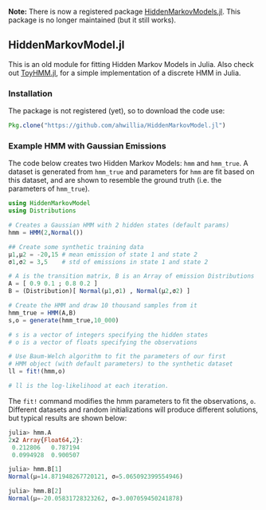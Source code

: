 **Note:** There is now a registered package [HiddenMarkovModels.jl](https://github.com/BenConnault/HiddenMarkovModels.jl). This package is no longer maintained (but it still works).

## HiddenMarkovModel.jl
This is an old module for fitting Hidden Markov Models in Julia. Also check out [ToyHMM.jl](https://github.com/ahwillia/ToyHMM.jl), for a simple implementation of a discrete HMM in Julia.

### Installation

The package is not registered (yet), so to download the code use:

```julia
Pkg.clone("https://github.com/ahwillia/HiddenMarkovModel.jl")
```

### Example HMM with Gaussian Emissions

The code below creates two Hidden Markov Models: `hmm` and `hmm_true`. A dataset is generated from `hmm_true` and parameters for `hmm` are fit based on this dataset, and are shown to resemble the ground truth (i.e. the parameters of `hmm_true`).

```julia
using HiddenMarkovModel
using Distributions

# Creates a Gaussian HMM with 2 hidden states (default params)
hmm = HMM(2,Normal()) 

## Create some synthetic training data
μ1,μ2 = -20,15 # mean emission of state 1 and state 2
σ1,σ2 = 3,5    # std of emissions in state 1 and state 2

# A is the transition matrix, B is an Array of emission Distributions
A = [ 0.9 0.1 ; 0.8 0.2 ]
B = (Distribution)[ Normal(μ1,σ1) , Normal(μ2,σ2) ]

# Create the HMM and draw 10 thousand samples from it
hmm_true = HMM(A,B)
s,o = generate(hmm_true,10_000)

# s is a vector of integers specifying the hidden states
# o is a vector of floats specifying the observations

# Use Baum-Welch algorithm to fit the parameters of our first
# HMM object (with default parameters) to the synthetic dataset
ll = fit!(hmm,o)

# ll is the log-likelihood at each iteration.
```

The `fit!` command modifies the hmm parameters to fit the observations, `o`. Different datasets and random initializations will produce different solutions, but typical results are shown below:

```julia
julia> hmm.A
2x2 Array{Float64,2}:
 0.212806   0.787194
 0.0994928  0.900507

julia> hmm.B[1]
Normal(μ=14.871948267720121, σ=5.065092399554946)

julia> hmm.B[2]
Normal(μ=-20.05831728323262, σ=3.007059450241878)
```
